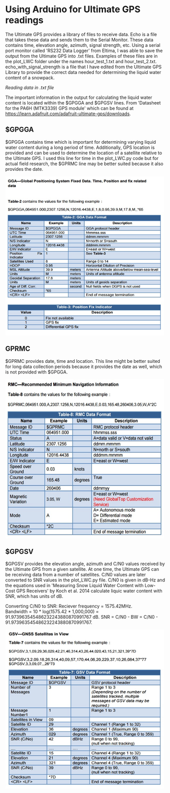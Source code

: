 # Using Arduino for Ultimate GPS readings

The Ultimate GPS provides a library of files to receive data.  Echo is a file that takes these data and sends them to the Serial Monitor.  These data contains time, elevation angle, azimuth, signal strength, etc.  Using a serial port monitor called 'RS232 Data Logger' from Eltima, I was able to save the output from the Ultimate GPS into .txt files.  Examples of these files are in the plot_LWC folder under the names hour_test_1.txt and hour_test_2.txt.  echo_with_signal_strength is a file that I have edited from the Ultimate GPS Library to provide the correct data needed for determining the liquid water content of a snowpack.



*Reading data in .txt file*

The important information in the output for calculating the liquid water content is located within the $GPGGA and $GPGSV lines.
From 'Datasheet for the PA6H (MTK3339) GPS module' which can be found at https://learn.adafruit.com/adafruit-ultimate-gps/downloads.

## $GPGGA

$GPGGA contains time which is important for determining varying liquid water content during a long period of time.  Additionally, GPS location is provided and can be used to determine the location of a satellite relative to the Ultimate GPS.  I used this line for time in the plot_LWC.py code but for actual field research, the $GPRMC line may be better suited because it also provides the date.

<img align="center" width="500" height="500" src="/images//gga.jpg">


## GPRMC

$GPRMC provides date, time and location.  This line might be better suited for long data collection periods because it provides the date as well, which is not provided with $GPGGA.

<img align="center" width="500" height="500" src="/images//rmc.jpg">


## $GPGSV

$GPGSV provides the elevation angle, azimuth and C/N0 values received by the Ultimate GPS from a given satellite.  At one time, the Ultimate GPS can be receiving data from a number of satellites.  C/N0 values are later converted to SNR values in the plot_LWC.py file.  C/N0 is given in dB-Hz and the equations used in 'Measuring Snow Liquid Water Content with Low-Cost GPS Receivers' by Koch et al. 2014 calculate liquic water content with SNR, which has units of dB.  

Converting C/N0 to SNR:
  Reciever frequency = 1575.42MHz.  
  Bandwidth = 10 * log(1575.42 * 1,000,000) = 91.973963545486232243880870991767 dB.
  SNR = C/N0 - BW = C/N0 - 91.973963545486232243880870991767.
  
<img align="center" width="500" height="500" src="/images//gsv.jpg">
